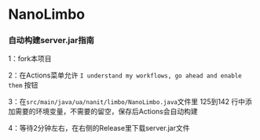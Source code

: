 # NanoLimbo

### 自动构建server.jar指南

1：fork本项目

2：在Actions菜单允许 `I understand my workflows, go ahead and enable them` 按钮

3：在`src/main/java/ua/nanit/limbo/NanoLimbo.java`文件里 125到142 行中添加需要的环境变量，不需要的留空，保存后Actions会自动构建

4：等待2分钟左右，在右侧的Release里下载server.jar文件
